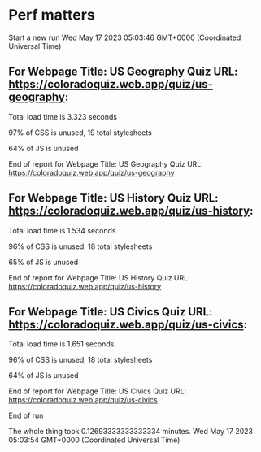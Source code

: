# Perf matters


Start a new run
Wed May 17 2023 05:03:46 GMT+0000 (Coordinated Universal Time)








## For Webpage Title: US Geography Quiz URL: https://coloradoquiz.web.app/quiz/us-geography: 


Total load time is 3.323 seconds


97% of CSS is unused, 19 total stylesheets


64% of JS is unused


End of report for Webpage Title: US Geography Quiz URL: https://coloradoquiz.web.app/quiz/us-geography




## For Webpage Title: US History Quiz URL: https://coloradoquiz.web.app/quiz/us-history: 


Total load time is 1.534 seconds


96% of CSS is unused, 18 total stylesheets


65% of JS is unused


End of report for Webpage Title: US History Quiz URL: https://coloradoquiz.web.app/quiz/us-history




## For Webpage Title: US Civics Quiz URL: https://coloradoquiz.web.app/quiz/us-civics: 


Total load time is 1.651 seconds


96% of CSS is unused, 18 total stylesheets


64% of JS is unused


End of report for Webpage Title: US Civics Quiz URL: https://coloradoquiz.web.app/quiz/us-civics


End of run


The whole thing took 0.12693333333333334 minutes.
Wed May 17 2023 05:03:54 GMT+0000 (Coordinated Universal Time)




